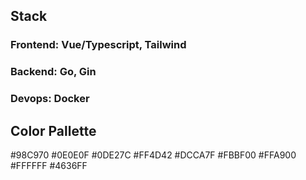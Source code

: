 ## Stack

### Frontend: Vue/Typescript, Tailwind

### Backend: Go, Gin

### Devops: Docker

## Color Pallette

#98C970
#0E0E0F
#0DE27C
#FF4D42
#DCCA7F
#FBBF00
#FFA900
#FFFFFF
#4636FF
